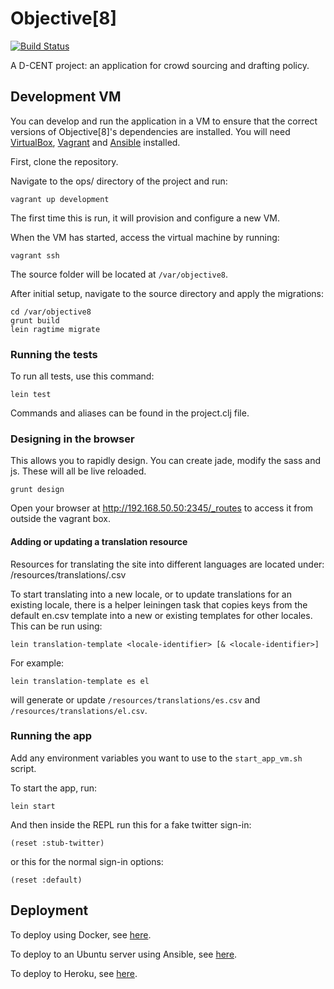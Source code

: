 # Objective[8]

[![Build Status](https://snap-ci.com/d-cent/objective8/branch/master/build_image)](https://snap-ci.com/d-cent/objective8/branch/master)

A D-CENT project: an application for crowd sourcing and drafting policy.

## Development VM

You can develop and run the application in a VM to ensure that the correct versions of Objective[8]'s dependencies
are installed. You will need [VirtualBox][], [Vagrant][] and [Ansible][] installed.

First, clone the repository.

Navigate to the ops/ directory of the project and run:

    vagrant up development
    
The first time this is run, it will provision and configure a new VM.

When the VM has started, access the virtual machine by running:

    vagrant ssh

The source folder will be located at `/var/objective8`.

After initial setup, navigate to the source directory and apply the migrations:

    cd /var/objective8
    grunt build
    lein ragtime migrate

[Vagrant]: https://www.vagrantup.com
[Ansible]: http://docs.ansible.com/ansible/intro_installation.html
[VirtualBox]: https://www.virtualbox.org/


### Running the tests

To run all tests, use this command:

```
lein test
```

Commands and aliases can be found in the project.clj file.

### Designing in the browser

This allows you to rapidly design.  You can create jade, modify the sass and js.  These will all be live reloaded.

```
grunt design
```

Open your browser at http://192.168.50.50:2345/_routes to access it from outside the vagrant box.

#### Adding or updating a translation resource

Resources for translating the site into different languages are located under:
/resources/translations/<locale-identifier>.csv

To start translating into a new locale, or to update translations for
an existing locale, there is a helper leiningen task that copies keys
from the default en.csv template into a new or existing templates for
other locales.  This can be run using:
```
lein translation-template <locale-identifier> [& <locale-identifier>]
```
For example:
```
lein translation-template es el
```
will generate or update `/resources/translations/es.csv` and
`/resources/translations/el.csv`.

### Running the app

Add any environment variables you want to use to the ```start_app_vm.sh``` script.

To start the app, run:

    lein start

And then inside the REPL run this for a fake twitter sign-in:

```
(reset :stub-twitter)
```

or this for the normal sign-in options:

```
(reset :default)
```

## Deployment

To deploy using Docker, see [here](docs/DOCKER.md).

To deploy to an Ubuntu server using Ansible, see [here](docs/UBUNTU.md).

To deploy to Heroku, see [here](docs/HEROKU.md).
